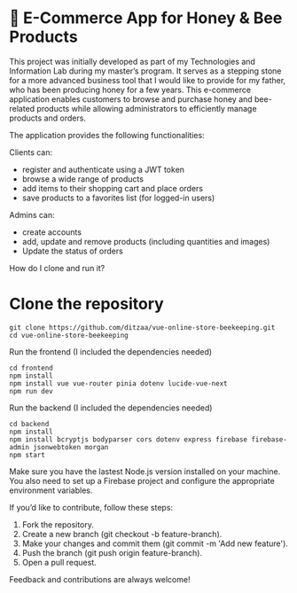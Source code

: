 # 🐝 E-Commerce App for Honey & Bee Products 


This project was initially developed as part of my Technologies and Information Lab during my master’s program. It serves as a stepping stone for a more advanced business tool that I would like to provide for my father, who has been producing honey for a few years. This e-commerce application enables customers to browse and purchase honey and bee-related products while allowing administrators to efficiently manage products and orders.

The application provides the following functionalities:

Clients can:

- register and authenticate using a JWT token
- browse a wide range of products
- add items to their shopping cart and place orders
- save products to a favorites list (for logged-in users)

Admins can:

- create accounts
- add, update and remove products (including quantities and images)
- Update the status of orders

How do I clone and run it?

# Clone the repository
```
git clone https://github.com/ditzaa/vue-online-store-beekeeping.git
cd vue-online-store-beekeeping
```

Run the frontend (I included the dependencies needed)

```
cd frontend
npm install
npm install vue vue-router pinia dotenv lucide-vue-next 
npm run dev
```

Run the backend (I included the dependencies needed)

```
cd backend
npm install
npm install bcryptjs bodyparser cors dotenv express firebase firebase-admin jsonwebtoken morgan
npm start
```

Make sure you have the lastest Node.js version installed on your machine. You also need to set up a Firebase project and configure the appropriate environment variables.

If you’d like to contribute, follow these steps:

1. Fork the repository.
2. Create a new branch (git checkout -b feature-branch).
3. Make your changes and commit them (git commit -m 'Add new feature').
4. Push the branch (git push origin feature-branch).
5. Open a pull request.

Feedback and contributions are always welcome!
